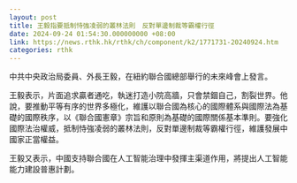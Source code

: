 ```yaml
---
layout: post
title: 王毅指要抵制恃強凌弱的叢林法則　反對單邊制裁等霸權行徑
date: 2024-09-24 01:54:30.000000000 +08:00
link: https://news.rthk.hk/rthk/ch/component/k2/1771731-20240924.htm
categories: rthk
---
```


中共中央政治局委員、外長王毅，在紐約聯合國總部舉行的未來峰會上發言。

王毅表示，片面追求贏者通吃，執迷打造小院高牆，只會禁錮自己，割裂世界。他說，要推動平等有序的世界多極化，維護以聯合國為核心的國際體系與國際法為基礎的國際秩序，以《聯合國憲章》宗旨和原則為基礎的國際關係基本準則。要強化國際法治權威，抵制恃強凌弱的叢林法則，反對單邊制裁等霸權行徑，維護發展中國家正當權益。

王毅又表示，中國支持聯合國在人工智能治理中發揮主渠道作用，將提出人工智能能力建設普惠計劃。
